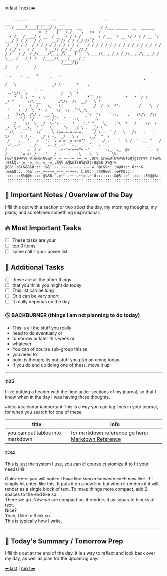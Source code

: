 [⬅️ last](../../2020/12-dec/12-31-2020.md) | [next ➡️](01-02-2021.md)

```https://patorjk.com/software/taag/#p=display&f=Slant&t=Friday%2C%20January%201%2C%202021
    ______     _     __                     __                                      ___     ___   ____ ___  ___
   / ____/____(_)___/ /___ ___  __         / /___ _____  __  ______ ________  __   <  /    |__ \ / __ \__ \<  /
  / /_  / ___/ / __  / __ `/ / / /    __  / / __ `/ __ \/ / / / __ `/ ___/ / / /   / /     __/ // / / /_/ // / 
 / __/ / /  / / /_/ / /_/ / /_/ /    / /_/ / /_/ / / / / /_/ / /_/ / /  / /_/ /   / /     / __// /_/ / __// /  
/_/   /_/  /_/\__,_/\__,_/\__, ( )   \____/\__,_/_/ /_/\__,_/\__,_/_/   \__, /   /_( )   /____/\____/____/_/   
                         /____/|/                                      /____/      |/                          
                                                                 .                  . .    .  _   *     _   .
                                                              *          /   \                _/ \       *    .
        _    .  ,   .           .                           _    .   .--'\/\_ \               /   \  *    ___
    *  / \_ *  / \_      _  *        *   /\'__        *   *  / \_    _/ ^      \/\'__        /\/\  /\  __/   \ *
      /    \  /    \,   ((        .    _/  /  \  *'.        /    \  /    .'   _/  /  \  *' /    \/  \/ .`'\_/\   .
 .   /\/\  /\/ :' __ \_  `          _^/  ^/    `--.    .   /\/\  /\/ :' __  ^/  ^/    `--./.'  ^  `-.\ _    _:\ _
    /    \/  \  _/  \-'\      *    /.' ^_   \_   .'\  *   /    \/  \  _/  \-' __/.' ^ _   \_   .'\   _/ \ .  __/ \
  /\  .-   `. \/     \ /==~=-=~=-=-;.  _/ \ -. `_/   \   /\  .-   `. \/     \ / -.   _/ \ -. `_/   \ /    `._/  ^  \
 /  `-.__ ^   / .-'.--\ =-=~_=-=~=^/  _ `--./ .-'  `- \ /  `-.__ ^   / .-'.--'    . /    `--./ .-'  `-.  `-. `.  -  `.
/        `.  / /       `.~-^=-=~=^=.-'      '-._ `._  @/        `.  / /      `=-=~ /  .-'   / .   .'   \    \  \  .-  \%
@&8jgs@@%% @)&@&(88&@.-_=_-=_-=_-=_-=_.8@% &@&&8(8%@%8)&8jgs@@%% @)&@&(88&@.-_=_-=_-=_-=_-=_.8@% &@&&8(8%@%8)(8@%8 8%@)%
@88:::&(&8&&8:::::%&`.~-_~~-~~_~-~_~-~~=.'@(&%::::%@8):::8:::&(&&&8:::::%&`.~-_~~-~~_~-~_~-~~=.'@(&%::::%@8&8)::&#@8::::
`::::::8%@@%:::::@%&8:`.=~~-.~~-.~~=..~'8::::::::&@8:::'`::::::8%@@%:::::@%&8:`.=~~-.~~-.~~=..~'8::::::::&@8:::::&8:::::'
`::::::::::::::::::::::::::::::::::::::::::::::::::::::::::::::::::::::::::::::::::::::::::::::::::::::::::::::::::::::.'
```

## :sunrise_over_mountains: Important Notes / Overview of the Day
I fill this out with a section or two about the day, my morning thoughts, my plans, and sometimes something inspirational.  

## :fire: Most Important Tasks
- [ ] These tasks are your
- [ ] top 3 items,
- [ ] some call it your power list

## :rocket: Additional Tasks
- [ ] these are all the other things
- [ ] that you think you might do today
- [ ] This list can be long
- [ ] Or it can be very short
- [ ] It really depends on the day

### :clock4: BACKBURNER (things i am not planning to do today)
* This is all the stuff you really 
* need to do eventually or 
* tomorrow or later this week or
* whatever
* You can of course sub-group this as
* you need to
* point is though, its not stuff you plan on doing today. 
* If you do end up doing one of these, move it up

---

#### 1:05
I like putting a header with the time under sections of my journal, so that I know when in the day I was having those thoughts.

#idea #calendar #important This is a way you can tag lines in your journal, for when you search for one of these

| title                            | info                                                                                                         |
| -------------------------------- | ------------------------------------------------------------------------------------------------------------ |
| you can put tables into markdown | for markdown reference go here: [Markdown Reference](https://guides.github.com/features/mastering-markdown/) |

#### 2:34
This is just the system I use, you can of course customize it to fit your needs! 😄

Quick note: you will notice I have line breaks between each new line. If I simply hit enter, like this,
It puts it on a new line but when it renders it it will render as a single block of text. To make things more compact, add 2 spaces to the end like so:  
There we go. Now we are compact but it renders it as separate blocks of text.  
Nice?  
Yeah, I like to think so.  
This is typically how I write.  

---

## :stars: Today's Summary / Tomorrow Prep
I fill this out at the end of the day, it is a way to reflect and look back over my day, as well as plan for the upcoming day.

[⬅️ last](../../2020/12-dec/12-31-2020.md) | [next ➡️](01-02-2021.md)
